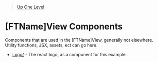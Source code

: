 > [Up One Level](../readme.md)

# [FTName]View Components

Components that are used in the [FTName]View, generally not elsewhere. Utility functions, JSX, assets, ect can go here.

- [Logo/](Logo/readme.md) - The react logo, as a component for this example.